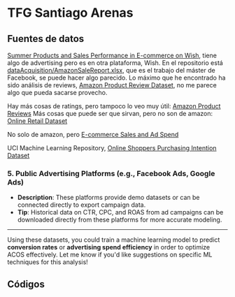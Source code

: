 # TFG Santiago Arenas

## Fuentes de datos
[Summer Products and Sales Performance in E-commerce on Wish](https://data.world/jfreex/summer-products-and-sales-performance-in-e-commerce-on-wish), tiene algo de advertising pero es en otra plataforma, Wish.
En el repositorio está [dataAcquisition/AmazonSaleReport.xlsx](dataAcquisition/AmazonSaleReport.xlsx), que es el trabajo del máster de Facebook, se puede hacer algo parecido. 
Lo máximo que he encontrado ha sido análisis de reviews, [Amazon Product Review Dataset](https://www.kaggle.com/datasets/snap/amazon-fine-food-reviews), no me parece algo que pueda sacarse provecho.

Hay más cosas de ratings, pero tampoco lo veo muy útil: [Amazon Product Reviews](https://www.kaggle.com/datasets/skillsmuggler/amazon-ratings)
Más cosas que puede ser que sirvan, pero no son de amazon: [Online Retail Dataset](https://www.kaggle.com/datasets/mkechinov/ecommerce-behavior-data-from-multi-category-store)
   
No solo de amazon, pero [E-commerce Sales and Ad Spend](https://data.world/)

UCI Machine Learning Repository, [Online Shoppers Purchasing Intention Dataset](https://archive.ics.uci.edu/ml/datasets/Online+Shoppers+Purchasing+Intention+Dataset)

### 5. **Public Advertising Platforms (e.g., Facebook Ads, Google Ads)**
   - **Description**: These platforms provide demo datasets or can be connected directly to export campaign data. 
   - **Tip**: Historical data on CTR, CPC, and ROAS from ad campaigns can be downloaded directly from these platforms for more accurate modeling.

---

Using these datasets, you could train a machine learning model to predict **conversion rates** or **advertising spend efficiency** in order to optimize ACOS effectively. Let me know if you'd like suggestions on specific ML techniques for this analysis!


## Códigos


